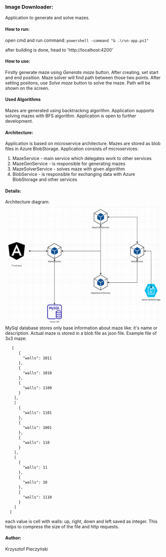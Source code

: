 ### Image Downloader:
Application to generate and solve mazes.

#### How to run:
open cmd and run command: 
` powershell -command "& .\run-app.ps1" 
`

after building is done, head to 'http://localhost:4200' 

#### How to use:
Firstly generate maze using *Generate maze* button. After creating, set start and end position. Maze solver will find path between those two points. After setting positons, use *Solve maze* button to solve the maze. Path will be shown on the screen. 

#### Used Algorithms
Mazes are generated using backtracking algorithm. Application supports solving mazes with BFS algorithm.
Application is open to further development.

#### Architecture:
Application is based on microservice architecture. Mazes are stored as blob files in Azure BlobStorage. Application consists of microservices:

 1. MazeService - main service which delegates work to other services
 2. MazeGenService - is responsible for generating mazes
 3. MazeSolverService - solves maze with given algorithm
 5. BlobService - is responsible for exchanging data with Azure BlobStorage and other services

#### Details:
Architecture diagram:
![plot](./readMeResources/dotnetSchemat.PNG)
MySql database stores only base information about maze like: it's name or description. Actual maze is stored in a blob file as json file. Example file of 3x3 maze:
``` 
   [
      {
        "walls": 1011
      },
      {
        "walls": 1010
      },
      {
        "walls": 1100
      }
    ],
    [
      {
        "walls": 1101
      },
      {
        "walls": 1001
      },
      {
        "walls": 110
      }
    ],
    [
      {
        "walls": 11
      },
      {
        "walls": 10
      },
      {
        "walls": 1110
      }
    ]
  ]
  ```

each value is cell with walls: up, right, down and left saved as integer. This helps to compress the size of the file and http requests.

#### Author:
Krzysztof Pieczyński

